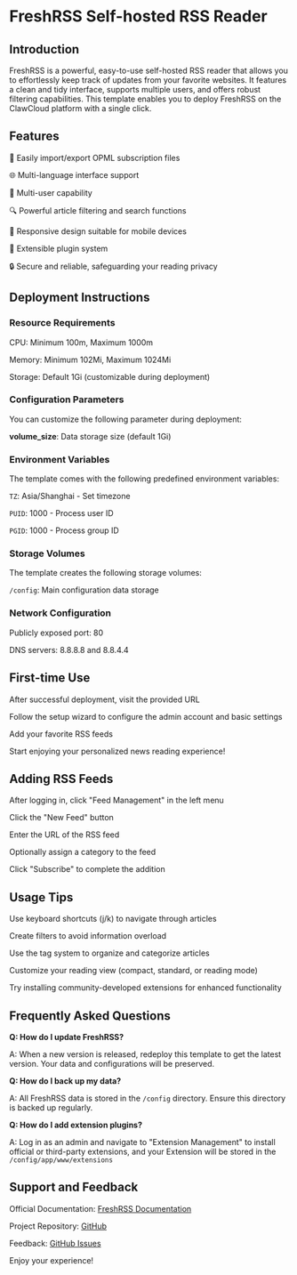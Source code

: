 # FreshRSS Self-hosted RSS Reader

## Introduction

FreshRSS is a powerful, easy-to-use self-hosted RSS reader that allows you to effortlessly keep track of updates from your favorite websites. It features a clean and tidy interface, supports multiple users, and offers robust filtering capabilities. This template enables you to deploy FreshRSS on the ClawCloud platform with a single click.

## Features

🔄 Easily import/export OPML subscription files

🌐 Multi-language interface support

👥 Multi-user capability

🔍 Powerful article filtering and search functions

📱 Responsive design suitable for mobile devices

🔌 Extensible plugin system

🔒 Secure and reliable, safeguarding your reading privacy

## Deployment Instructions

### Resource Requirements

CPU: Minimum 100m, Maximum 1000m

Memory: Minimum 102Mi, Maximum 1024Mi

Storage: Default 1Gi (customizable during deployment)

### Configuration Parameters

You can customize the following parameter during deployment:

**volume_size**: Data storage size (default 1Gi)

### Environment Variables

The template comes with the following predefined environment variables:

`TZ`: Asia/Shanghai - Set timezone

`PUID`: 1000 - Process user ID

`PGID`: 1000 - Process group ID

### Storage Volumes

The template creates the following storage volumes:

`/config`: Main configuration data storage

### Network Configuration

Publicly exposed port: 80

DNS servers: 8.8.8.8 and 8.8.4.4

## First-time Use

After successful deployment, visit the provided URL

Follow the setup wizard to configure the admin account and basic settings

Add your favorite RSS feeds

Start enjoying your personalized news reading experience!

## Adding RSS Feeds

After logging in, click "Feed Management" in the left menu

Click the "New Feed" button

Enter the URL of the RSS feed

Optionally assign a category to the feed

Click "Subscribe" to complete the addition

## Usage Tips

Use keyboard shortcuts (j/k) to navigate through articles

Create filters to avoid information overload

Use the tag system to organize and categorize articles

Customize your reading view (compact, standard, or reading mode)

Try installing community-developed extensions for enhanced functionality

## Frequently Asked Questions

**Q: How do I update FreshRSS?**  

A: When a new version is released, redeploy this template to get the latest version. Your data and configurations will be preserved.

**Q: How do I back up my data?**  

A: All FreshRSS data is stored in the `/config` directory. Ensure this directory is backed up regularly.

**Q: How do I add extension plugins?**  

A: Log in as an admin and navigate to "Extension Management" to install official or third-party extensions, and your Extension will be stored in the `/config/app/www/extensions`

## Support and Feedback

Official Documentation: [FreshRSS Documentation](https://freshrss.github.io/FreshRSS/en/)

Project Repository: [GitHub](https://github.com/FreshRSS/FreshRSS)

Feedback: [GitHub Issues](https://github.com/FreshRSS/FreshRSS/issues)


Enjoy your experience!

